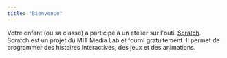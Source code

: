 ```yaml
---
title: "Bienvenue"
---
```

Votre enfant (ou sa classe) a participé à un atelier sur l'outil [Scratch](https://scratch.mit.edu/). Scratch est un projet du MIT Media Lab et fourni gratuitement. Il permet de programmer des histoires interactives, des jeux et des animations.
